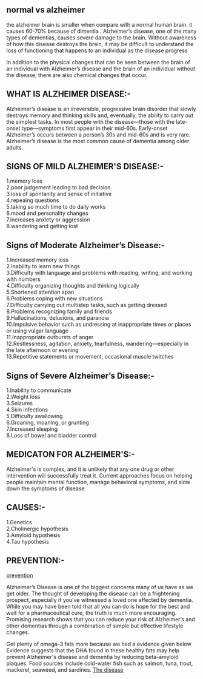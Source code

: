 normal vs alzheimer
--------------------------------------------------
the alzheimer brain is smaller when compare with a normal human brain. it causes 60-70% because of dimentia . 
Alzheimer’s disease, one of the many types of dementias, causes severe damage to the brain. Without awareness of how this disease destroys the brain, 
it may be difficult to understand the loss of functioning that happens to an individual as the disease progress

In addition to the physical changes that can be seen between the brain of an individual with Alzheimer’s disease and 
the brain of an individual without the disease, there are also chemical changes that occur.

WHAT IS ALZHEIMER DISEASE:-
--------------------------------
Alzheimer’s disease is an irreversible, progressive brain disorder that slowly destroys memory and thinking skills and, eventually, the ability to carry out the simplest tasks. 
In most people with the disease—those with the late-onset type—symptoms first appear in their mid-60s. 
Early-onset Alzheimer’s occurs between a person’s 30s and mid-60s and is very rare.
Alzheimer’s disease is the most common cause of dementia among older adults.





SIGNS OF MILD ALZHEIMER'S DISEASE:-
------------------------------------------
1.memory loss  
2.poor judgement leading to bad decision  
3.loss of spontanity and sense of initiative  
4.repeaing questions  
5.taking so much time to do daily works  
6.mood and personality changes  
7.increases anxiety or aggression  
8.wandering and getting lost  

Signs of Moderate Alzheimer’s Disease:-
----------------------------------------------
1.Increased memory loss   
2.Inability to learn new things  
3.Difficulty with language and problems with reading, writing, and working with numbers  
4.Difficulty organizing thoughts and thinking logically  
5.Shortened attention span  
6.Problems coping with new situations  
7.Difficulty carrying out multistep tasks, such as getting dressed  
8.Problems recognizing family and friends  
9.Hallucinations, delusions, and paranoia  
10.Impulsive behavior such as undressing at inappropriate times or places or using vulgar language  
11.Inappropriate outbursts of anger  
12.Restlessness, agitation, anxiety, tearfulness, wandering—especially in the late afternoon or evening  
13.Repetitive statements or movement, occasional muscle twitches  

Signs of Severe Alzheimer’s Disease:-
---------------------------------------------
1.Inability to communicate  
2.Weight loss  
3.Seizures  
4.Skin infections  
5.Difficulty swallowing  
6.Groaning, moaning, or grunting  
7.Increased sleeping  
8.Loss of bowel and bladder control  


MEDICATON FOR ALZHEIMER'S:-
-----------------------------------
Alzheimer's is complex, and it is unlikely that any one drug or other intervention will successfully treat it. 
Current approaches focus on helping people maintain mental function, manage behavioral symptoms, and slow down the symptoms of disease

CAUSES:-
---------------
1.Genetics  
2.Cholinergic hypothesis  
3.Amyloid hypothesis  
4.Tau hypothesis  

PREVENTION:-
-----------------

[prevention](https://www.helpguide.org/articles/alzheimers-dementia-aging/preventing-alzheimers-disease.htm)

Alzheimer’s Disease is one of the biggest concerns many of us have as we get older. The thought of developing the disease can be a frightening prospect, especially if you’ve witnessed a loved one affected by dementia. 
While you may have been told that all you can do is hope for the best and wait for a pharmaceutical cure, the truth is much more encouraging. 
Promising research shows that you can reduce your risk of Alzheimer’s and other dementias through a combination of simple but effective lifestyle changes.


Get plenty of omega-3 fats more because we had a evidence given below
Evidence suggests that the DHA found in these healthy fats may help prevent Alzheimer's disease and dementia by reducing beta-amyloid plaques. 
Food sources include cold-water fish such as salmon, tuna, trout, mackerel, seaweed, and sardines.
[The disease](https://en.wikipedia.org/wiki/Alzheimer%27s_disease)
